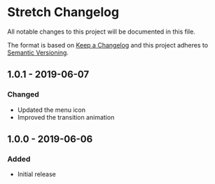 # Stretch Changelog

All notable changes to this project will be documented in this file.

The format is based on [Keep a Changelog](http://keepachangelog.com/) and this project adheres to [Semantic Versioning](http://semver.org/).

## 1.0.1 - 2019-06-07
### Changed
- Updated the menu icon
- Improved the transition animation

## 1.0.0 - 2019-06-06
### Added
- Initial release
